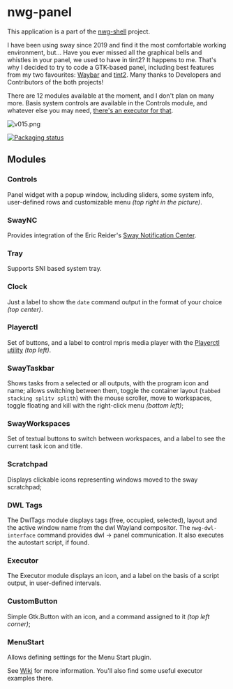 # nwg-panel

This application is a part of the [nwg-shell](https://github.com/nwg-piotr/nwg-shell) project.

I have been using sway since 2019 and find it the most comfortable working environment, but... 
Have you ever missed all the graphical bells and whistles in your panel, we used to have in tint2? It happens to me. 
That's why I decided to try to code a GTK-based panel, including best features from my two favourites: 
[Waybar](https://github.com/Alexays/Waybar) and [tint2](https://gitlab.com/o9000/tint2). Many thanks to Developers
and Contributors of the both projects!

There are 12 modules available at the moment, and I don't plan on many more. Basis system controls are available in the 
Controls module, and whatever else you may need, 
[there's an executor for that](https://github.com/nwg-piotr/nwg-panel/wiki/Some-useful-executors).

![v015.png](https://raw.githubusercontent.com/nwg-piotr/nwg-shell/main/images/nwg-shell/nwg-panel1.png)

[![Packaging status](https://repology.org/badge/vertical-allrepos/nwg-panel.svg)](https://repology.org/project/nwg-panel/versions)

## Modules

### Controls

Panel widget with a popup window, including sliders, some system info, user-defined rows 
and customizable menu *(top right in the picture)*.

### SwayNC

Provides integration of the Eric Reider's [Sway Notification Center](https://github.com/ErikReider/SwayNotificationCenter).

### Tray

Supports SNI based system tray.

### Clock

Just a label to show the `date` command output in the format of your choice *(top center)*.

### Playerctl

Set of buttons, and a label to control mpris media player with the 
[Playerctl utility](https://github.com/altdesktop/playerctl) *(top left)*.

### SwayTaskbar 

Shows tasks from a selected or all outputs, with the program icon and name; allows switching between them,
toggle the container layout (`tabbed stacking splitv splith`) with the mouse scroller, move to workspaces,
toggle floating and kill with the right-click menu *(bottom left)*;

### SwayWorkspaces

Set of textual buttons to switch between workspaces, and a label to see the current task icon and title.

### Scratchpad

Displays clickable icons representing windows moved to the sway scratchpad;

### DWL Tags

The DwlTags module displays tags (free, occupied, selected), layout and the active window name from the dwl Wayland 
compositor. The `nwg-dwl-interface` command provides dwl -> panel communication. It also executes the autostart script, 
if found.

### Executor 

The Executor module displays an icon, and a label on the basis of a script output, in user-defined intervals.

### CustomButton 

Simple Gtk.Button with an icon, and a command assigned to it *(top left corner)*;

### MenuStart

Allows defining settings for the Menu Start plugin.

See [Wiki](https://github.com/nwg-piotr/nwg-panel/wiki) for more information. You'll also find some useful
executor examples there.
